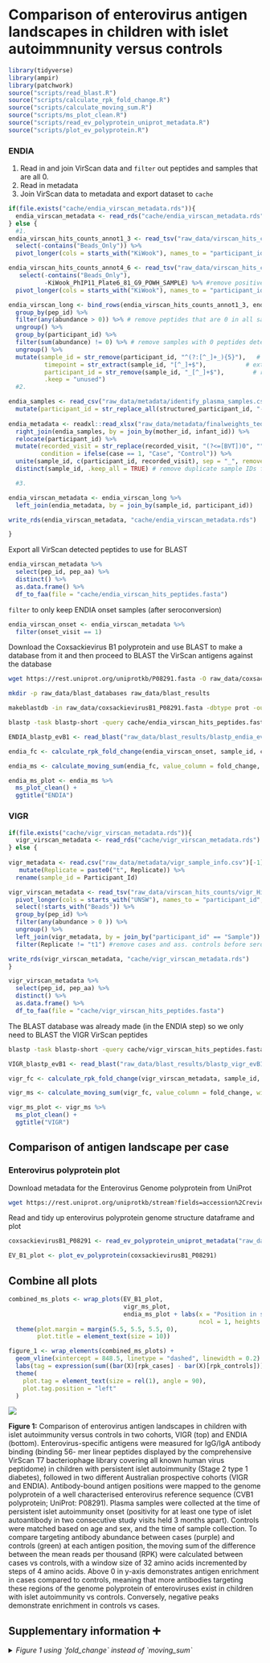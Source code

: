 
# Comparison of enterovirus antigen landscapes in children with islet autoimmnunity versus controls

``` r
library(tidyverse)
library(ampir)
library(patchwork)
source("scripts/read_blast.R")
source("scripts/calculate_rpk_fold_change.R")
source("scripts/calculate_moving_sum.R")
source("scripts/ms_plot_clean.R")
source("scripts/read_ev_polyprotein_uniprot_metadata.R")
source("scripts/plot_ev_polyprotein.R")
```

### ENDIA

1.  Read in and join VirScan data and `filter` out peptides and samples
    that are all 0.
2.  Read in metadata
3.  Join VirScan data to metadata and export dataset to `cache`

``` r
if(file.exists("cache/endia_virscan_metadata.rds")){
  endia_virscan_metadata <- read_rds("cache/endia_virscan_metadata.rds")
} else {
  #1.
endia_virscan_hits_counts_annot1_3 <- read_tsv("raw_data/virscan_hits_counts/phip11_plate1-3_v_kiwook_2_CDIVirScan_000_Hits_counts_annotated.tsv") %>% 
  select(-contains("Beads_Only")) %>% 
  pivot_longer(cols = starts_with("KiWook"), names_to = "participant_id", values_to = "abundance") 

endia_virscan_hits_counts_annot4_6 <- read_tsv("raw_data/virscan_hits_counts/phip11_plate4-6_v_kiwook_2_CDIVirScan_000_Hits_counts_annotated.tsv") %>% 
   select(-contains("Beads_Only"),
          -KiWook_PhIP11_Plate6_81_G9_POWH_SAMPLE) %>% #remove positive control 
  pivot_longer(cols = starts_with("KiWook"), names_to = "participant_id", values_to = "abundance")

endia_virscan_long <- bind_rows(endia_virscan_hits_counts_annot1_3, endia_virscan_hits_counts_annot4_6) %>% 
  group_by(pep_id) %>%
  filter(any(abundance > 0)) %>% # remove peptides that are 0 in all samples
  ungroup() %>% 
  group_by(participant_id) %>% 
  filter(sum(abundance) != 0) %>% # remove samples with 0 peptides detected 
  ungroup() %>% 
  mutate(sample_id = str_remove(participant_id, "^(?:[^_]+_){5}"),   # keep everything after the 5th _
          timepoint = str_extract(sample_id, "[^_]+$"),           # extract last segment from sample_id
          participant_id = str_remove(sample_id, "_[^_]+$"),        # remove timepoint from sample_id
          .keep = "unused")
  #2.

endia_samples <- read_csv("raw_data/metadata/identify_plasma_samples.csv") %>% 
  mutate(participant_id = str_replace_all(structured_participant_id, "-", "_"), .keep = "unused") 
         
endia_metadata <- readxl::read_xlsx("raw_data/metadata/finalweights_teddy_plasma_with_visits_deidentified_confounders.xlsx") %>% 
  right_join(endia_samples, by = join_by(mother_id, infant_id)) %>% 
  relocate(participant_id) %>% 
  mutate(recorded_visit = str_replace(recorded_visit, "(?<=[BVT])0", ""), # replace 0 preceded by B, V or T
         condition = ifelse(case == 1, "Case", "Control")) %>% 
  unite(sample_id, c(participant_id, recorded_visit), sep = "_", remove = FALSE) %>% 
  distinct(sample_id, .keep_all = TRUE) # remove duplicate sample IDs from the NCC methodology

  #3.

endia_virscan_metadata <- endia_virscan_long %>% 
  left_join(endia_metadata, by = join_by(sample_id, participant_id)) 

write_rds(endia_virscan_metadata, "cache/endia_virscan_metadata.rds")

}
```

Export all VirScan detected peptides to use for BLAST

``` r
endia_virscan_metadata %>% 
  select(pep_id, pep_aa) %>% 
  distinct() %>% 
  as.data.frame() %>% 
  df_to_faa(file = "cache/endia_virscan_hits_peptides.fasta")
```

`filter` to only keep ENDIA onset samples (after seroconversion)

``` r
endia_virscan_onset <- endia_virscan_metadata %>% 
  filter(onset_visit == 1)
```

Download the Coxsackievirus B1 polyprotein and use BLAST to make a
database from it and then proceed to BLAST the VirScan antigens against
the database

``` bash
wget https://rest.uniprot.org/uniprotkb/P08291.fasta -O raw_data/coxsackievirusB1_P08291.fasta

mkdir -p raw_data/blast_databases raw_data/blast_results

makeblastdb -in raw_data/coxsackievirusB1_P08291.fasta -dbtype prot -out raw_data/blast_databases/coxsackievirusB1_P08291_db

blastp -task blastp-short -query cache/endia_virscan_hits_peptides.fasta -db raw_data/blast_databases/coxsackievirusB1_P08291_db -outfmt '6 qaccver saccver pident nident length evalue bitscore mismatch gapopen qstart qend sstart send qseq sseq ppos stitle frames' -evalue 0.01 -word_size 2 -out raw_data/blast_results/blastp_endia_evB1_all_virscan_peps.blast
```

``` r
ENDIA_blastp_evB1 <- read_blast("raw_data/blast_results/blastp_endia_evB1_all_virscan_peps.blast")

endia_fc <- calculate_rpk_fold_change(endia_virscan_onset, sample_id, condition, pep_id, abundance, ENDIA_blastp_evB1)

endia_ms <- calculate_moving_sum(endia_fc, value_column = fold_change, win_size = 32, step_size = 4)

endia_ms_plot <- endia_ms %>% 
  ms_plot_clean() +
  ggtitle("ENDIA")
```

### VIGR

``` r
if(file.exists("cache/vigr_virscan_metadata.rds")){
  vigr_virscan_metadata <- read_rds("cache/vigr_virscan_metadata.rds")
} else {
  
vigr_metadata <- read.csv("raw_data/metadata/vigr_sample_info.csv")[-1] %>% 
   mutate(Replicate = paste0("t", Replicate)) %>% 
  rename(sample_id = Participant_Id)

vigr_virscan_metadata <- read_tsv("raw_data/virscan_hits_counts/vigr_Hits_counts_annotated.tsv") %>% 
  pivot_longer(cols = starts_with("UNSW"), names_to = "participant_id", values_to = "abundance") %>%
  select(!starts_with("Beads")) %>%
  group_by(pep_id) %>% 
  filter(any(abundance > 0 )) %>% 
  ungroup() %>% 
  left_join(vigr_metadata, by = join_by("participant_id" == "Sample")) %>% 
  filter(Replicate != "t1") #remove cases and ass. controls before seroconversion

write_rds(vigr_virscan_metadata, "cache/vigr_virscan_metadata.rds")
}
```

``` r
vigr_virscan_metadata %>% 
  select(pep_id, pep_aa) %>% 
  distinct() %>% 
  as.data.frame() %>% 
  df_to_faa(file = "cache/vigr_virscan_hits_peptides.fasta")
```

The BLAST database was already made (in the ENDIA step) so we only need
to BLAST the VIGR VirScan peptides

``` bash
blastp -task blastp-short -query cache/vigr_virscan_hits_peptides.fasta -db raw_data/blast_databases/coxsackievirusB1_P08291_db -outfmt '6 qaccver saccver pident nident length evalue bitscore mismatch gapopen qstart qend sstart send qseq sseq ppos stitle frames' -evalue 0.01 -word_size 2 -out raw_data/blast_results/blastp_vigr_evB1_all_virscan_peps.blast
```

``` r
VIGR_blastp_evB1 <- read_blast("raw_data/blast_results/blastp_vigr_evB1_all_virscan_peps.blast")

vigr_fc <- calculate_rpk_fold_change(vigr_virscan_metadata, sample_id, Condition, pep_id, abundance, VIGR_blastp_evB1)

vigr_ms <- calculate_moving_sum(vigr_fc, value_column = fold_change, win_size = 32, step_size = 4)

vigr_ms_plot <- vigr_ms %>% 
  ms_plot_clean() +
  ggtitle("VIGR")
```

## Comparison of antigen landscape per case

### Enterovirus polyprotein plot

Download metadata for the Enterovirus Genome polyprotein from UniProt

``` bash
wget https://rest.uniprot.org/uniprotkb/stream?fields=accession%2Creviewed%2Cid%2Cprotein_name%2Corganism_name%2Clength%2Csequence%2Cft_chain&format=tsv&query=%28%22Coxsackievirus+B1%22+AND+%28virus_host_name%3AHuman%29%29 -O raw_data/coxsackievirusB1_P08291.tsv
```

Read and tidy up enterovirus polyprotein genome structure dataframe and
plot

``` r
coxsackievirusB1_P08291 <- read_ev_polyprotein_uniprot_metadata("raw_data/coxsackievirusB1_P08291.tsv")

EV_B1_plot <- plot_ev_polyprotein(coxsackievirusB1_P08291)
```

## Combine all plots

``` r
combined_ms_plots <- wrap_plots(EV_B1_plot,
                                vigr_ms_plot,
                                endia_ms_plot + labs(x = "Position in sequence (amino acids)") + theme(legend.position = "bottom"),
                                                     ncol = 1, heights = c(0.3, 3, 3)) &
  theme(plot.margin = margin(5.5, 5.5, 5.5, 0),
        plot.title = element_text(size = 10)) 

figure_1 <- wrap_elements(combined_ms_plots) +
  geom_vline(xintercept = 848.5, linetype = "dashed", linewidth = 0.2) +
  labs(tag = expression(sum((bar(X)[rpk_cases] - bar(X)[rpk_controls])))) +
  theme(
    plot.tag = element_text(size = rel(1), angle = 90),
    plot.tag.position = "left"
  )
```

![](01_figure_01_CXVB_antigen_mapping_files/figure-gfm/unnamed-chunk-13-1.png)<!-- -->

**Figure 1:** Comparison of enterovirus antigen landscapes in children
with islet autoimmunity versus controls in two cohorts, VIGR (top) and
ENDIA (bottom). Enterovirus-specific antigens were measured for IgG/IgA
antibody binding (binding 56- mer linear peptides displayed by the
comprehensive VirScan T7 bacteriophage library covering all known human
virus peptidome) in children with persistent islet autoimmunity (Stage 2
type 1 diabetes), followed in two different Australian prospective
cohorts (VIGR and ENDIA). Antibody-bound antigen positions were mapped
to the genome polyprotein of a well characterised enterovirus reference
sequence (CVB1 polyprotein; UniProt: P08291). Plasma samples were
collected at the time of persistent islet autoimmunity onset (positivity
for at least one type of islet autoantibody in two consecutive study
visits held 3 months apart). Controls were matched based on age and sex,
and the time of sample collection. To compare targeting antibody
abundance between cases (purple) and controls (green) at each antigen
position, the moving sum of the difference between the mean reads per
thousand (RPK) were calculated between cases vs controls, with a window
size of 32 amino acids incremented by steps of 4 amino acids. Above 0 in
y-axis demonstrates antigen enrichment in cases compared to controls,
meaning that more antibodies targeting these regions of the genome
polyprotein of enteroviruses exist in children with islet autoimmunity
vs controls. Conversely, negative peaks demonstrate enrichment in
controls vs cases.

## Supplementary information :heavy_plus_sign:

<details>
<summary>
<i> Figure 1 using `fold_change` instead of `moving_sum` </i>
</summary>

``` r
vigr_fc_plot <- vigr_fc %>%
    mutate(Condition = if_else(fold_change > 0, "Case", "Control")) %>% 
    ggplot(aes(x = (start + end) / 2, y = fold_change, fill = Condition)) +
    geom_bar(stat = "identity") +
    labs(x = "", fill = "", y = "") +
    theme_minimal() +
    theme(panel.grid.minor = element_blank(),
          panel.grid.major = element_blank()) +
    scale_fill_manual(values = c("Case" = "#d73027", "Control" = "#4575b4"), labels = c("Case", "Control")) +
    theme(legend.position = "none") +
    ggtitle("VIGR")

endia_fc_plot <- endia_fc %>%
    mutate(Condition = if_else(fold_change > 0, "Case", "Control")) %>% 
    ggplot(aes(x = (start + end) / 2, y = fold_change, fill = Condition)) +
    geom_bar(stat = "identity") +
    labs(x = "", fill = "", y = "") +
    theme_minimal() +
    theme(panel.grid.minor = element_blank(),
          panel.grid.major = element_blank()) +
    scale_fill_manual(values = c("Case" = "#d73027", "Control" = "#4575b4"), labels = c("Case", "Control")) +
    theme(legend.position = "none") +
    ggtitle("ENDIA")

combined_fc_plots <- wrap_plots(EV_B1_plot,
                                vigr_fc_plot,
                                endia_fc_plot + labs(x = "Position in sequence (amino acids)") + theme(legend.position = "bottom"),
                                                     ncol = 1, heights = c(0.3, 3, 3)) &
  theme(plot.margin = margin(5.5, 5.5, 5.5, 0),
        plot.title = element_text(size = 10)) 

wrap_elements(combined_fc_plots) +
  geom_vline(xintercept = 848.5, linetype = "dashed", linewidth = 0.2) +
  labs(tag = expression(bar(X)[rpk_cases] - bar(X)[rpk_controls])) +
  theme(
    plot.tag = element_text(size = rel(1), angle = 90),
    plot.tag.position = "left"
  )
```

![](01_figure_01_CXVB_antigen_mapping_files/figure-gfm/unnamed-chunk-14-1.png)<!-- -->

Using traditional fold change (division instead of subtraction)

``` r
endia_proper_fc_plot <- endia_fc %>%  
  mutate(proper_fold_change = log2((mean_rpk_per_pepCase + 1) / (mean_rpk_per_pepControl + 1))) %>% 
  mutate(Condition = if_else(proper_fold_change > 0, "Case", "Control")) %>% 
   ggplot(aes(x = (start + end) / 2, y = proper_fold_change, fill = Condition)) +
    geom_bar(stat = "identity") +
    labs(x = "", fill = "", y = "") +
    theme_minimal() +
    theme(panel.grid.minor = element_blank(),
          panel.grid.major = element_blank()) +
  ggtitle("ENDIA")

vigr_proper_fc_plot <- vigr_fc %>%
  mutate(proper_fold_change = log2((mean_rpk_per_pepCase + 1) / (mean_rpk_per_pepControl + 1))) %>% 
  mutate(Condition = if_else(proper_fold_change > 0, "Case", "Control")) %>% 
   ggplot(aes(x = (start + end) / 2, y = proper_fold_change, fill = Condition)) +
    geom_bar(stat = "identity") +
    labs(x = "", fill = "", y = "") +
    theme_minimal() +
    theme(panel.grid.minor = element_blank(),
          panel.grid.major = element_blank()) +
    ggtitle("VIGR")

combined_proper_fc_plots <- wrap_plots(EV_B1_plot,
                                vigr_proper_fc_plot,
                                endia_proper_fc_plot + labs(x = "Position in sequence (amino acids)") + theme(legend.position = "bottom"),
                                                     ncol = 1, heights = c(0.3, 3, 3)) &
  theme(plot.margin = margin(5.5, 5.5, 5.5, 0),
        plot.title = element_text(size = 10)) 

wrap_elements(combined_proper_fc_plots) +
  labs(tag = expression(log2(bar(X)[rpk_cases] / bar(X)[rpk_controls]))) +
  theme(
    plot.tag = element_text(size = rel(1), angle = 90),
    plot.tag.position = "left"
  )
```

![](01_figure_01_CXVB_antigen_mapping_files/figure-gfm/unnamed-chunk-15-1.png)<!-- -->

Using the `moving_sum` calculated on `proper_fold_change`

``` r
vigr_proper_fc <- vigr_fc %>%
  mutate(proper_fold_change = log2((mean_rpk_per_pepCase + 1) / (mean_rpk_per_pepControl + 1))) %>% 
  mutate(Condition = if_else(proper_fold_change > 0, "Case", "Control")) 

vigr_proper_fc_ms <- calculate_moving_sum(vigr_proper_fc, value_column = proper_fold_change, win_size = 32, step_size = 4)

vigr_proper_fc_ms_plot <- vigr_proper_fc_ms %>% 
  ms_plot_clean() +
    ggtitle("VIGR")

endia_proper_fc <- endia_fc %>%  
  mutate(proper_fold_change = log2((mean_rpk_per_pepCase + 1) / (mean_rpk_per_pepControl + 1))) %>% 
  mutate(Condition = if_else(proper_fold_change > 0, "Case", "Control"))

endia_proper_fc_ms <- calculate_moving_sum(endia_proper_fc, value_column = proper_fold_change, win_size = 32, step_size = 4)

endia_proper_fc_ms_plot <- endia_proper_fc_ms %>% 
  ms_plot_clean() +
    ggtitle("ENDIA")


combined_proper_fc_ms_plots <- wrap_plots(EV_B1_plot,
                                vigr_proper_fc_ms_plot,
                                endia_proper_fc_ms_plot + labs(x = "Position in sequence (amino acids)") + theme(legend.position = "bottom"),
                                                     ncol = 1, heights = c(0.3, 3, 3)) &
  theme(plot.margin = margin(5.5, 5.5, 5.5, 0),
        plot.title = element_text(size = 10)) 

wrap_elements(combined_proper_fc_ms_plots) +
  labs(tag = expression(sum(log2(bar(X)[rpk_cases] / bar(X)[rpk_controls])))) +
  theme(
    plot.tag = element_text(size = rel(1), angle = 90),
    plot.tag.position = "left"
  )
```

![](01_figure_01_CXVB_antigen_mapping_files/figure-gfm/unnamed-chunk-16-1.png)<!-- -->

As above but without using `log2`

``` r
vigr_proper_fc_nl <- vigr_fc %>%
   mutate(proper_fold_change = mean_rpk_per_pepCase / mean_rpk_per_pepControl) %>% 
  mutate(Condition = if_else(proper_fold_change > 0, "Case", "Control")) 

vigr_proper_fc_nl_ms <- calculate_moving_sum(vigr_proper_fc, value_column = proper_fold_change, win_size = 32, step_size = 4)

vigr_proper_fc_ms_nl_plot <- vigr_proper_fc_nl_ms %>% 
  ms_plot_clean() +
    ggtitle("VIGR")

endia_proper_fc_nl <- endia_fc %>%  
  mutate(proper_fold_change = mean_rpk_per_pepCase / mean_rpk_per_pepControl) %>% 
  mutate(Condition = if_else(proper_fold_change > 0, "Case", "Control"))

endia_proper_fc_nl_ms <- calculate_moving_sum(endia_proper_fc_nl, value_column = proper_fold_change, win_size = 32, step_size = 4)

endia_proper_fc_nl_ms_plot <- endia_proper_fc_nl_ms %>% 
  ms_plot_clean() +
    ggtitle("ENDIA")

combined_proper_fc_nl_ms_plots <- wrap_plots(EV_B1_plot,
                                vigr_proper_fc_ms_nl_plot,
                                endia_proper_fc_nl_ms_plot + labs(x = "Position in sequence (amino acids)") + theme(legend.position = "bottom"),
                                                     ncol = 1, heights = c(0.3, 3, 3)) &
  theme(plot.margin = margin(5.5, 5.5, 5.5, 0),
        plot.title = element_text(size = 10)) 

wrap_elements(combined_proper_fc_nl_ms_plots) +
  labs(tag = expression(sum(bar(X)[rpk_cases] / bar(X)[rpk_controls]))) +
  theme(
    plot.tag = element_text(size = rel(1), angle = 90),
    plot.tag.position = "left"
  )
```

![](01_figure_01_CXVB_antigen_mapping_files/figure-gfm/unnamed-chunk-17-1.png)<!-- -->

</details>
